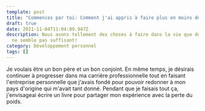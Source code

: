 ```yaml
---
template: post
title: "Commences par toi: Comment j'ai appris à faire plus en moins de temps!"
draft: true
date: 2021-11-04T11:04:09.947Z
description: Nous avons tellement des choses à faire dans la vie que de fois 24h
  ne semble pas suffisant!
category: Développement personnel
tags: []
---
```

Je voulais être un bon père et un bon conjoint. En même temps, je désirais continuer à progresser dans ma carrière professionnelle tout en faisant l'entreprise personnelle que j'avais fondé pour pouvoir redonner à mon pays d'origine qui m'avait tant donné. Pendant que je faisais tout ça, j'envisageai écrire un livre pour partager mon expérience avec la perte du poids.